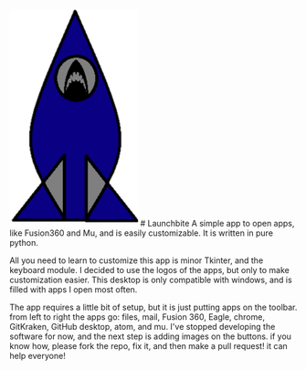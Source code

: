 <img src='Launchbite_logo.png'>
# Launchbite
 A simple app to open apps, like Fusion360 and Mu, and is easily customizable. It is written in pure python.

 All you need to learn to customize this app is minor Tkinter, and the keyboard module.
I decided to use the logos of the apps, but only to make customization easier. This desktop is only compatible with windows, and is filled with apps I open most often.

The app requires a little bit of setup, but it is just putting apps on the toolbar. from left to right the apps go: files, mail, Fusion 360, Eagle, chrome, GitKraken, GitHub desktop, atom, and mu.
I've stopped developing the software for now, and the next step is adding images on the buttons. if you know how, please fork the repo, fix it, and then make a pull request! it can help everyone!
